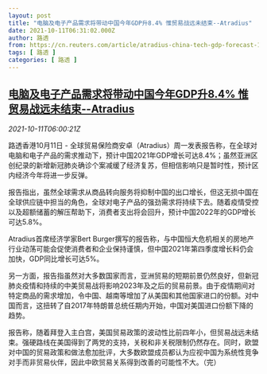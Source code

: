 ```yaml
---
layout: post
title: "电脑及电子产品需求将带动中国今年GDP升8.4% 惟贸易战远未结束--Atradius"
date: 2021-10-11T06:31:02.000Z
author: 路透
from: https://cn.reuters.com/article/atradius-china-tech-gdp-forecast-1011-idCNKBS2H10FQ
tags: [ 路透 ]
categories: [ 路透 ]
---
```

<!--1633933862000-->
[电脑及电子产品需求将带动中国今年GDP升8.4% 惟贸易战远未结束--Atradius](https://cn.reuters.com/article/atradius-china-tech-gdp-forecast-1011-idCNKBS2H10FQ)
------

<div>
<div><i>2021-10-11T06:00:21Z</i></div><p>路透香港10月11日 - 全球贸易保险商安卓（Atradius）周一发表报告称，在全球对电脑和电子产品的需求推动下，预计中国2021年GDP增长可达8.4%；虽然亚洲区创纪录的新增新冠肺炎确诊个案减缓了经济复苏，但相信影响只是暂时性，预计区内经济今年将进一步反弹。</p><p>报告指出，虽然全球需求从商品转向服务将抑制中国的出口增长，但这无损中国在全球供应链中担当的角色，全球对电子产品的强劲需求将持续下去。随着疫情受控以及超额储蓄的解压帮助下，消费者支出将会回升，预计中国2022年的GDP增长可达5.8%。</p><p>Atradius首席经济学家Bert Burger撰写的报告称，与中国恒大危机相关的房地产行业动荡可能会促使消费者和企业保持谨慎，但中国2021年第四季度增长料仍会加快，GDP同比增长可达5%。</p><p>另一方面，报告指虽然对大多数国家而言，亚洲贸易的短期前景仍然良好，但新冠肺炎疫情和持续的中美贸易战将影响2023年及之后的贸易前景。由于疫情期间对特定商品的需求增加，令中国、越南等增加了从美国和其他国家进口的份额。对中国而言，这扭转了自2017年特朗普总统任期内开始，中国对美国进口份额下降的趋势。</p><p>报告称，随着拜登入主白宫，美国贸易政策的波动性比前四年小，但贸易战远未结束。强硬路线在美国得到了两党的支持，关税和非关税限制仍然存在。同时，欧盟对中国的贸易政策和做法愈加批评，大多数欧盟成员都认为应视中国为系统性竞争对手而非贸易伙伴，因此中欧贸易关系得到改善的可能性不大。（完）</p>
</div>
